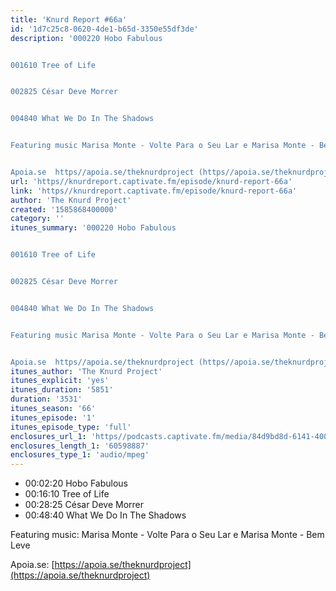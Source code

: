 ```yaml
---
title: 'Knurd Report #66a'
id: '1d7c25c8-0620-4de1-b65d-3350e55df3de'
description: '000220 Hobo Fabulous


001610 Tree of Life


002825 César Deve Morrer


004840 What We Do In The Shadows


Featuring music Marisa Monte - Volte Para o Seu Lar e Marisa Monte - Bem Leve


Apoia.se  https//apoia.se/theknurdproject (https//apoia.se/theknurdproject)'
url: 'https//knurdreport.captivate.fm/episode/knurd-report-66a'
link: 'https//knurdreport.captivate.fm/episode/knurd-report-66a'
author: 'The Knurd Project'
created: '1585868400000'
category: ''
itunes_summary: '000220 Hobo Fabulous


001610 Tree of Life


002825 César Deve Morrer


004840 What We Do In The Shadows


Featuring music Marisa Monte - Volte Para o Seu Lar e Marisa Monte - Bem Leve


Apoia.se  https//apoia.se/theknurdproject (https//apoia.se/theknurdproject)'
itunes_author: 'The Knurd Project'
itunes_explicit: 'yes'
itunes_duration: '5851'
duration: '3531'
itunes_season: '66'
itunes_episode: '1'
itunes_episode_type: 'full'
enclosures_url_1: 'https//podcasts.captivate.fm/media/84d9bd8d-6141-4005-b8c0-d05ae91e4180/knurd66a.mp3'
enclosures_length_1: '60598887'
enclosures_type_1: 'audio/mpeg'
---
```

*   00:02:20 Hobo Fabulous
*   00:16:10 Tree of Life
*   00:28:25 César Deve Morrer
*   00:48:40 What We Do In The Shadows

Featuring music: Marisa Monte - Volte Para o Seu Lar e Marisa Monte - Bem Leve

Apoia.se: [https://apoia.se/theknurdproject](https://apoia.se/theknurdproject)